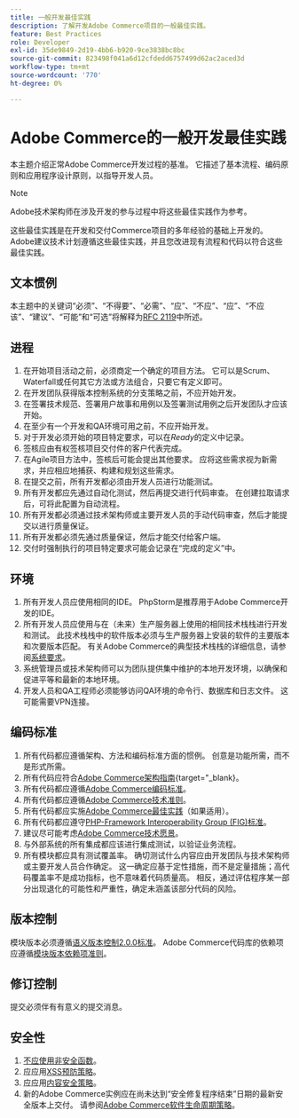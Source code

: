 ```yaml
---
title: 一般开发最佳实践
description: 了解开发Adobe Commerce项目的一般最佳实践。
feature: Best Practices
role: Developer
exl-id: 35de9849-2d19-4bb6-b920-9ce3838bc8bc
source-git-commit: 823498f041a6d12cfdedd6757499d62ac2aced3d
workflow-type: tm+mt
source-wordcount: '770'
ht-degree: 0%

---
```


# Adobe Commerce的一般开发最佳实践

本主题介绍正常Adobe Commerce开发过程的基准。 它描述了基本流程、编码原则和应用程序设计原则，以指导开发人员。

>[!NOTE]
>
>Adobe技术架构师在涉及开发的参与过程中将这些最佳实践作为参考。

这些最佳实践是在开发和交付Commerce项目的多年经验的基础上开发的。 Adobe建议技术计划遵循这些最佳实践，并且您改进现有流程和代码以符合这些最佳实践。

## 文本惯例

本主题中的关键词“必须”、“不得要”、“必需”、“应”、“不应”、“应”、“不应该”、“建议”、“可能”和“可选”将解释为[RFC 2119](https://datatracker.ietf.org/doc/html/rfc2119)中所述。

## 进程

1. 在开始项目活动之前，必须商定一个确定的项目方法。 它可以是Scrum、Waterfall或任何其它方法或方法组合，只要它有定义即可。
1. 在开发团队获得版本控制系统的分支策略之前，不应开始开发。
1. 在签署技术规范、签署用户故事和用例以及签署测试用例之后开发团队才应该开始。
1. 在至少有一个开发和QA环境可用之前，不应开始开发。
1. 对于开发必须开始的项目特定要求，可以在&#x200B;_Ready_&#x200B;的定义中记录。
1. 签核应由有权签核项目交付件的客户代表完成。
1. 在Agile项目方法中，签核后可能会提出其他要求。 应将这些需求视为新需求，并应相应地捕获、构建和规划这些需求。
1. 在提交之前，所有开发都必须由开发人员进行功能测试。
1. 所有开发都应先通过自动化测试，然后再提交进行代码审查。 在创建拉取请求后，可将此配置为自动流程。
1. 所有开发都必须通过技术架构师或主要开发人员的手动代码审查，然后才能提交以进行质量保证。
1. 所有开发都必须先通过质量保证，然后才能交付给客户端。
1. 交付时强制执行的项目特定要求可能会记录在“完成的定义”中。

## 环境

1. 所有开发人员应使用相同的IDE。 PhpStorm是推荐用于Adobe Commerce开发的IDE。
1. 所有开发人员应使用与在（未来）生产服务器上使用的相同技术栈栈进行开发和测试。 此技术栈栈中的软件版本必须与生产服务器上安装的软件的主要版本和次要版本匹配。 有关Adobe Commerce的典型技术栈栈的详细信息，请参阅[系统要求](../../../installation/system-requirements.md)。
1. 系统管理员或技术架构师可以为团队提供集中维护的本地开发环境，以确保和促进平等和最新的本地环境。
1. 开发人员和QA工程师必须能够访问QA环境的命令行、数据库和日志文件。 这可能需要VPN连接。

## 编码标准

1. 所有代码都应遵循架构、方法和编码标准方面的惯例。 创意是功能所需，而不是形式所需。
1. 所有代码应符合[Adobe Commerce架构指南](https://developer.adobe.com/commerce/php/architecture/){target="_blank}。
1. 所有代码都应遵循[Adobe Commerce编码标准](https://developer.adobe.com/commerce/php/coding-standards/)。
1. 所有代码都应遵循[Adobe Commerce技术准则](https://developer.adobe.com/commerce/php/coding-standards/technical-guidelines/)。
1. 所有代码都应实施[Adobe Commerce最佳实践](../phases.md)（如果适用）。
1. 所有代码都应遵守[PHP-Framework Interoperability Group (FIG)标准](https://www.php-fig.org/)。
1. 建议尽可能考虑[Adobe Commerce技术愿景](https://developer.adobe.com/commerce/php/architecture/technical-vision/)。
1. 与外部系统的所有集成都应该进行集成测试，以验证业务流程。
1. 所有模块都应具有测试覆盖率。 确切测试什么内容应由开发团队与技术架构师或主要开发人员合作确定。 这一确定应基于定性措施，而不是定量措施；高代码覆盖率不是成功指标，也不意味着代码质量高。 相反，通过评估程序某一部分出现退化的可能性和严重性，确定未涵盖该部分代码的风险。

## 版本控制

模块版本必须遵循[语义版本控制2.0.0标准](https://semver.org/)。
Adobe Commerce代码库的依赖项应遵循[模块版本依赖项准则](https://developer.adobe.com/commerce/php/development/versioning/dependencies/)。

## 修订控制

提交必须伴有有意义的提交消息。

## 安全性

1. [不应使用非安全函数](https://developer.adobe.com/commerce/php/development/security/non-secure-functions/)。
1. 应应用[XSS预防策略](https://developer.adobe.com/commerce/php/development/security/cross-site-scripting/)。
1. 应应用[内容安全策略](https://developer.adobe.com/commerce/php/development/security/content-security-policies/)。
1. 新的Adobe Commerce实例应在尚未达到“安全修复程序结束”日期的最新安全版本上交付。 请参阅[Adobe Commerce软件生命周期策略](../../../release/lifecycle-policy.md)。
